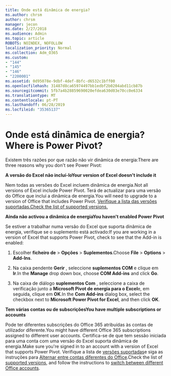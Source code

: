 ```yaml
---
title: Onde está dinâmica de energia?
ms.author: chrsm
author: chrsm
manager: jecon
ms.date: 2/27/2018
ms.audience: Admin
ms.topic: article
ROBOTS: NOINDEX, NOFOLLOW
localization_priority: Normal
ms.collection: Adm_O365
ms.custom:
- "144"
- "145"
- "146"
- "2200001"
ms.assetid: 0d95078e-9dbf-4def-8bfc-d6532c1bff00
ms.openlocfilehash: 31487d8ca65974497bb1edbf2b0204abd11cb87b
ms.sourcegitcommit: 5fb7a4b28859690020efdea630d03e70cc0e6334
ms.translationtype: MT
ms.contentlocale: pt-PT
ms.lasthandoff: 06/28/2019
ms.locfileid: "35365137"
---
```

# <a name="where-is-power-pivot"></a><span data-ttu-id="458b3-102">Onde está dinâmica de energia?</span><span class="sxs-lookup"><span data-stu-id="458b3-102">Where is Power Pivot?</span></span>

<span data-ttu-id="458b3-103">Existem três razões por que razão não vir dinâmica de energia:</span><span class="sxs-lookup"><span data-stu-id="458b3-103">There are three reasons why you don't see Power Pivot:</span></span>
  
<span data-ttu-id="458b3-104">**A versão do Excel não incluí-lo**</span><span class="sxs-lookup"><span data-stu-id="458b3-104">**Your version of Excel doesn't include it**</span></span>
  
<span data-ttu-id="458b3-105">Nem todas as versões do Excel incluem dinâmica de energia.</span><span class="sxs-lookup"><span data-stu-id="458b3-105">Not all versions of Excel include Power Pivot.</span></span> <span data-ttu-id="458b3-106">Terá de actualizar para uma versão do Office que inclui a dinâmica de energia.</span><span class="sxs-lookup"><span data-stu-id="458b3-106">You will need to upgrade to a version of Office that includes Power Pivot.</span></span> [<span data-ttu-id="458b3-107">Verifique a lista das versões suportadas.</span><span class="sxs-lookup"><span data-stu-id="458b3-107">Check the list of supported versions.</span></span>](https://support.office.com/article/aa64e217-4b6e-410b-8337-20b87e1c2a4b.aspx)
  
<span data-ttu-id="458b3-108">**Ainda não activou a dinâmica de energia**</span><span class="sxs-lookup"><span data-stu-id="458b3-108">**You haven't enabled Power Pivot**</span></span>
  
<span data-ttu-id="458b3-109">Se estiver a trabalhar numa versão do Excel que suporta dinâmica de energia, verifique se o suplemento está activado:</span><span class="sxs-lookup"><span data-stu-id="458b3-109">If you are working in a version of Excel that supports Power Pivot, check to see that the Add-in is enabled:</span></span>
  
1. <span data-ttu-id="458b3-110">Escolher **ficheiro de** \> **Opções** \> **Suplementos**.</span><span class="sxs-lookup"><span data-stu-id="458b3-110">Choose **File** \> **Options** \> **Add-Ins**.</span></span>

2. <span data-ttu-id="458b3-111">Na caixa pendente **Gerir** , seleccione **suplementos COM** e clique em **Ir**.</span><span class="sxs-lookup"><span data-stu-id="458b3-111">In the **Manage** drop down box, choose **COM Add-ins** and click **Go**.</span></span>

3. <span data-ttu-id="458b3-112">Na caixa de diálogo **suplementos Com** , seleccione a caixa de verificação junto a **Microsoft Pivot de energia para o Excel**e, em seguida, clique em **OK**.</span><span class="sxs-lookup"><span data-stu-id="458b3-112">In the **Com Add-ins** dialog box, select the checkbox next to **Microsoft Power Pivot for Excel**, and then click **OK**.</span></span>

<span data-ttu-id="458b3-113">**Tem várias contas ou de subscrições**</span><span class="sxs-lookup"><span data-stu-id="458b3-113">**You have multiple subscriptions or accounts**</span></span>
  
<span data-ttu-id="458b3-114">Pode ter diferentes subscrições do Office 365 atribuídas às contas de utilizador diferente.</span><span class="sxs-lookup"><span data-stu-id="458b3-114">You might have different Office 365 subscriptions assigned to different user accounts.</span></span> <span data-ttu-id="458b3-115">Certifica-se de que tem sessão iniciada para uma conta com uma versão do Excel suporta dinâmica de energia.</span><span class="sxs-lookup"><span data-stu-id="458b3-115">Make sure you're signed in to an account with a version of Excel that supports Power Pivot.</span></span> <span data-ttu-id="458b3-116">Verifique a lista de [versões suportadas](https://support.office.com/article/aa64e217-4b6e-410b-8337-20b87e1c2a4b.aspx)e siga as instruções para [Alternar entre contas diferentes do Office](https://support.office.com/article/b9582171-fd1f-4284-9846-bdd72bb28426.aspx#BKMK_WebSwitchAccounts).</span><span class="sxs-lookup"><span data-stu-id="458b3-116">Check the list of [supported versions](https://support.office.com/article/aa64e217-4b6e-410b-8337-20b87e1c2a4b.aspx), and follow the instructions to [switch between different Office accounts](https://support.office.com/article/b9582171-fd1f-4284-9846-bdd72bb28426.aspx#BKMK_WebSwitchAccounts).</span></span>

